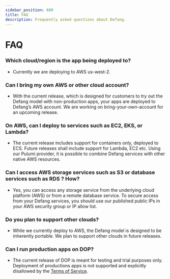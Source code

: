 ```yaml
---
sidebar_position: 600
title: FAQ
description: Frequently asked questions about Defang.
---
```



# FAQ

### **Which cloud/region is the app being deployed to?**

- Currently we are deploying to AWS us-west-2.

### **Can I bring my own AWS or other cloud account?**

- With the current release, which is designed for customers to try out the Defang model with non-production apps, your apps are deployed to Defang’s AWS account. We are working on bring-your-own-account for an upcoming release.

### **On AWS, can I deploy to services such as EC2, EKS, or Lambda?**

- The current release includes support for containers only, deployed to ECS. Future releases shall include support for Lambda, EC2 etc. Using our Pulumi provider, it is possible to combine Defang services with other native AWS resources.

### **Can I access AWS storage services such as S3 or database services such as RDS ? How?**

- Yes, you can access any storage service from the underlying cloud platform (AWS) or from a remote database service. To secure access from your Defang services, you should use our published public IPs in your AWS security group or IP allow list.

### **Do you plan to support other clouds?**

- While we currently deploy to AWS, the Defang model is designed to be inherently portable. We plan to support other clouds in future releases.

### **Can I run production apps on DOP?**

- The current release of DOP is meant for testing and trial purposes only. Deployment of productions apps is not supported and explicitly disallowed by the [Terms of Service](https://defang.io/terms-service.html).
